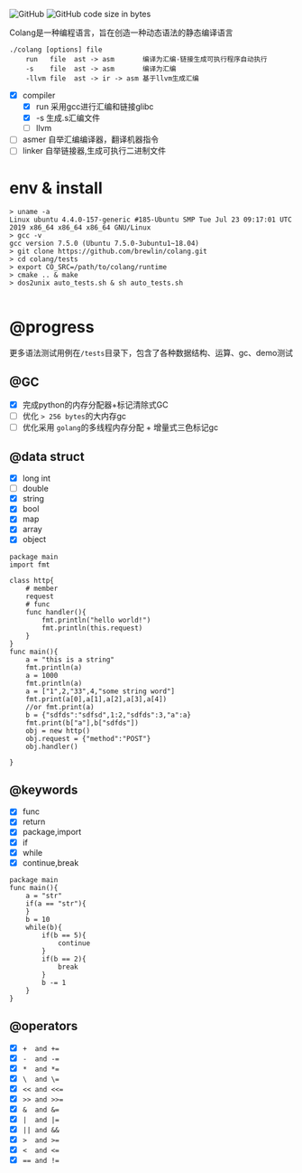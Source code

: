 <p>
<img alt="GitHub" src="https://img.shields.io/github/license/brewlin/colang">
<img alt="GitHub code size in bytes" src="https://img.shields.io/github/languages/code-size/brewlin/colang">
</p>

Colang是一种编程语言，旨在创造一种动态语法的静态编译语言
```asciidoc
./colang [options] file
    run   file  ast -> asm       编译为汇编-链接生成可执行程序自动执行
    -s    file  ast -> asm       编译为汇编
    -llvm file  ast -> ir -> asm 基于llvm生成汇编

```
- [x] compiler
  - [x] run 采用gcc进行汇编和链接glibc
  - [x] -s  生成.s汇编文件
  - [ ] llvm
- [ ] asmer    自举汇编编译器，翻译机器指令
- [ ] linker   自举链接器,生成可执行二进制文件

# env & install
```asciidoc
> uname -a
Linux ubuntu 4.4.0-157-generic #185-Ubuntu SMP Tue Jul 23 09:17:01 UTC 2019 x86_64 x86_64 x86_64 GNU/Linux
> gcc -v
gcc version 7.5.0 (Ubuntu 7.5.0-3ubuntu1~18.04) 
> git clone https://github.com/brewlin/colang.git
> cd colang/tests
> export CO_SRC=/path/to/colang/runtime
> cmake .. & make
> dos2unix auto_tests.sh & sh auto_tests.sh


```
# @progress
更多语法测试用例在`/tests`目录下，包含了各种数据结构、运算、gc、demo测试
## @GC
- [x] 完成python的内存分配器+标记清除式GC
- [ ] 优化 `> 256 bytes`的大内存gc
- [ ] 优化采用 `golang`的多线程内存分配 + 增量式三色标记gc
## @data struct
- [x] long int
- [ ] double
- [x] string
- [x] bool
- [x] map
- [x] array
- [x] object
```
package main
import fmt

class http{
    # member
    request
    # func
    func handler(){
        fmt.println("hello world!")
        fmt.println(this.request)
    }
}
func main(){
    a = "this is a string"
    fmt.println(a)
    a = 1000
    fmt.println(a)
    a = ["1",2,"33",4,"some string word"]
    fmt.print(a[0],a[1],a[2],a[3],a[4])
    //or fmt.print(a)
    b = {"sdfds":"sdfsd",1:2,"sdfds":3,"a":a}
    fmt.print(b["a"],b["sdfds"])
    obj = new http()
    obj.request = {"method":"POST"}
    obj.handler()
    
}
```
## @keywords
- [x] func
- [x] return
- [x] package,import
- [x] if 
- [x] while
- [x] continue,break

```
package main
func main(){
    a = "str"
    if(a == "str"){
    }
    b = 10
    while(b){
        if(b == 5){
            continue
        }
        if(b == 2){
            break
        }
        b -= 1
    }
}
```

## @operators
- [x] `+  and +=` 
- [x] `-  and -=`
- [x] `*  and *=`
- [x] `\  and \=`
- [x] `<< and <<=`
- [x] `>> and >>=`
- [x] `&  and &=`
- [x] `|  and |=`
- [x] `|| and &&`
- [x] `>  and >=`
- [x] `<  and <=`
- [x] `== and !=`